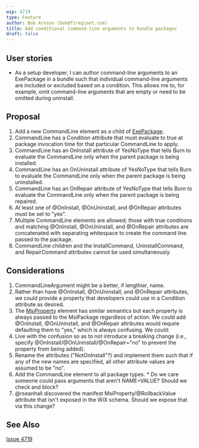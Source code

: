 ```yaml
---
wip: 4719
type: Feature
author: Bob Arnson (bob@firegiant.com)
title: Add conditional command-line arguments to bundle packages
draft: false
---
```


## User stories

* As a setup developer, I can author command-line arguments to an ExePackage in a bundle such that individual command-line arguments are included or excluded based on a condition. This allows me to, for example, omit command-line arguments that are empty or need to be omitted during uninstall.

## Proposal

1. Add a new CommandLine element as a child of [ExePackage](http://wixtoolset.org/documentation/manual/v3/xsd/wix/exepackage.html).
1. CommandLine has a Condition attribute that must evaluate to true at package invocation time for that particular CommandLine to apply.
1. CommandLine has an OnInstall attribute of YesNoType that tells Burn to evaluate the CommandLine only when the parent package is being installed.
1. CommandLine has an OnUninstall attribute of YesNoType that tells Burn to evaluate the CommandLine only when the parent package is being uninstalled.
1. CommandLine has an OnRepair attribute of YesNoType that tells Burn to evaluate the CommandLine only when the parent package is being repaired.
1. At least one of @OnInstall, @OnUninstall, and @OnRepair attributes must be set to "yes".
1. Multiple CommandLine elements are allowed; those with true conditions and matching @OnInstall, @OnUninstall, and @OnRepair attributes are concatenated with separating whitespace to create the command line passed to the package.
1. CommandLine children and the InstallCommand, UninstallCommand, and RepairCommand attributes cannot be used simultaneously.

## Considerations

1. CommandLineArgument might be a better, if lengthier, name.
1. Rather than have @OnInstall, @OnUninstall, and @OnRepair attributes, we could provide a property that developers could use in a Condition attribute as desired.
1. The [MsiProperty](http://wixtoolset.org/documentation/manual/v3/xsd/wix/msiproperty.html) element has similar semantics but each property is always passed to the MsiPackage regardless of action. We could add @OnInstall, @OnUninstall, and @OnRepair attributes would require defaulting them to "yes," which is always confusing. We could:
  1. Live with the confusion so as to not introduce a breaking change (i.e., specify @OnInstall/@OnUninstall/@OnRepair="no" to prevent the property from being added).
  1. Rename the attributes ("NotOnInstall"?) and implement them such that if any of the new names are specified, all other attribute values are assumed to be "no".
  1. Add the CommandLine element to all package types.
    * Do we care someone could pass arguments that aren't NAME=VALUE? Should we check and block?
  1. @rseanhall discovered the manifest MsiProperty/@RollbackValue attribute that isn't exposed in the WiX schema. Should we expose that via this change?
  
## See Also

[Issue 4719](http://wixtoolset.org/issues/4719/)